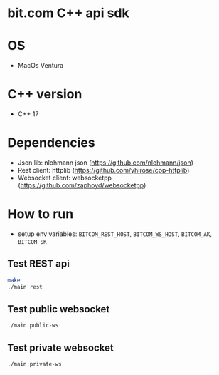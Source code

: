 # bit.com C++ api sdk


# OS 

* MacOs Ventura

# C++ version

* C++ 17

# Dependencies

* Json lib: nlohmann json (https://github.com/nlohmann/json)
* Rest client: httplib (https://github.com/yhirose/cpp-httplib)
* Websocket client: websocketpp (https://github.com/zaphoyd/websocketpp)


# How to run

* setup env variables: `BITCOM_REST_HOST`, `BITCOM_WS_HOST`, `BITCOM_AK`, `BITCOM_SK`


## Test REST api
```bash
make
./main rest
```

## Test public websocket
```bash
./main public-ws
```

## Test private websocket
```bash
./main private-ws
```
